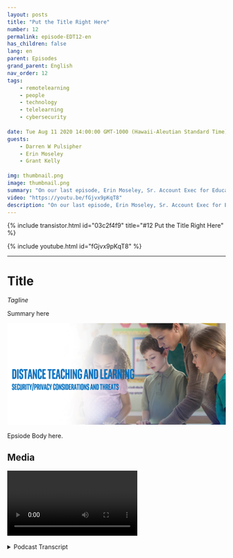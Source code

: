```yaml
---
layout: posts
title: "Put the Title Right Here"
number: 12
permalink: episode-EDT12-en
has_children: false
lang: en
parent: Episodes
grand_parent: English
nav_order: 12
tags:
    - remotelearning
    - people
    - technology
    - telelearning
    - cybersecurity

date: Tue Aug 11 2020 14:00:00 GMT-1000 (Hawaii-Aleutian Standard Time)
guests:
    - Darren W Pulsipher
    - Erin Moseley
    - Grant Kelly

img: thumbnail.png
image: thumbnail.png
summary: "On our last episode, Erin Moseley, Sr. Account Exec for Education at Intel, and Grant Kelly, Solution Architect for Education at Intel joined Darren to talk about the technological challenges and options in distance learning. In this episode, we delve more deeply into privacy and security threats and solutions."
video: "https://youtu.be/fGjvx9pKqT8"
description: "On our last episode, Erin Moseley, Sr. Account Exec for Education at Intel, and Grant Kelly, Solution Architect for Education at Intel joined Darren to talk about the technological challenges and options in distance learning. In this episode, we delve more deeply into privacy and security threats and solutions."
---
```


<div>
{% include transistor.html id="03c2f4f9" title="#12 Put the Title Right Here" %}

{% include youtube.html id="fGjvx9pKqT8" %}
</div>

---

# Title

*Tagline*

Summary here

![episode image](./thumbnail.png)

Epsiode Body here.

## Media

<video src='url'></video>



<details>
<summary> Podcast Transcript </summary>

<p></p>

</details>
